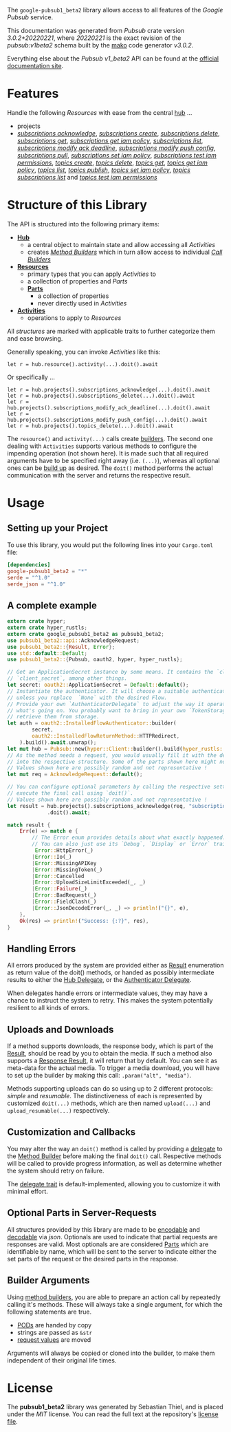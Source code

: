 <!---
DO NOT EDIT !
This file was generated automatically from 'src/mako/api/README.md.mako'
DO NOT EDIT !
-->
The `google-pubsub1_beta2` library allows access to all features of the *Google Pubsub* service.

This documentation was generated from *Pubsub* crate version *3.0.2+20220221*, where *20220221* is the exact revision of the *pubsub:v1beta2* schema built by the [mako](http://www.makotemplates.org/) code generator *v3.0.2*.

Everything else about the *Pubsub* *v1_beta2* API can be found at the
[official documentation site](https://cloud.google.com/pubsub/docs).
# Features

Handle the following *Resources* with ease from the central [hub](https://docs.rs/google-pubsub1_beta2/3.0.2+20220221/google_pubsub1_beta2/Pubsub) ... 

* projects
 * [*subscriptions acknowledge*](https://docs.rs/google-pubsub1_beta2/3.0.2+20220221/google_pubsub1_beta2/api::ProjectSubscriptionAcknowledgeCall), [*subscriptions create*](https://docs.rs/google-pubsub1_beta2/3.0.2+20220221/google_pubsub1_beta2/api::ProjectSubscriptionCreateCall), [*subscriptions delete*](https://docs.rs/google-pubsub1_beta2/3.0.2+20220221/google_pubsub1_beta2/api::ProjectSubscriptionDeleteCall), [*subscriptions get*](https://docs.rs/google-pubsub1_beta2/3.0.2+20220221/google_pubsub1_beta2/api::ProjectSubscriptionGetCall), [*subscriptions get iam policy*](https://docs.rs/google-pubsub1_beta2/3.0.2+20220221/google_pubsub1_beta2/api::ProjectSubscriptionGetIamPolicyCall), [*subscriptions list*](https://docs.rs/google-pubsub1_beta2/3.0.2+20220221/google_pubsub1_beta2/api::ProjectSubscriptionListCall), [*subscriptions modify ack deadline*](https://docs.rs/google-pubsub1_beta2/3.0.2+20220221/google_pubsub1_beta2/api::ProjectSubscriptionModifyAckDeadlineCall), [*subscriptions modify push config*](https://docs.rs/google-pubsub1_beta2/3.0.2+20220221/google_pubsub1_beta2/api::ProjectSubscriptionModifyPushConfigCall), [*subscriptions pull*](https://docs.rs/google-pubsub1_beta2/3.0.2+20220221/google_pubsub1_beta2/api::ProjectSubscriptionPullCall), [*subscriptions set iam policy*](https://docs.rs/google-pubsub1_beta2/3.0.2+20220221/google_pubsub1_beta2/api::ProjectSubscriptionSetIamPolicyCall), [*subscriptions test iam permissions*](https://docs.rs/google-pubsub1_beta2/3.0.2+20220221/google_pubsub1_beta2/api::ProjectSubscriptionTestIamPermissionCall), [*topics create*](https://docs.rs/google-pubsub1_beta2/3.0.2+20220221/google_pubsub1_beta2/api::ProjectTopicCreateCall), [*topics delete*](https://docs.rs/google-pubsub1_beta2/3.0.2+20220221/google_pubsub1_beta2/api::ProjectTopicDeleteCall), [*topics get*](https://docs.rs/google-pubsub1_beta2/3.0.2+20220221/google_pubsub1_beta2/api::ProjectTopicGetCall), [*topics get iam policy*](https://docs.rs/google-pubsub1_beta2/3.0.2+20220221/google_pubsub1_beta2/api::ProjectTopicGetIamPolicyCall), [*topics list*](https://docs.rs/google-pubsub1_beta2/3.0.2+20220221/google_pubsub1_beta2/api::ProjectTopicListCall), [*topics publish*](https://docs.rs/google-pubsub1_beta2/3.0.2+20220221/google_pubsub1_beta2/api::ProjectTopicPublishCall), [*topics set iam policy*](https://docs.rs/google-pubsub1_beta2/3.0.2+20220221/google_pubsub1_beta2/api::ProjectTopicSetIamPolicyCall), [*topics subscriptions list*](https://docs.rs/google-pubsub1_beta2/3.0.2+20220221/google_pubsub1_beta2/api::ProjectTopicSubscriptionListCall) and [*topics test iam permissions*](https://docs.rs/google-pubsub1_beta2/3.0.2+20220221/google_pubsub1_beta2/api::ProjectTopicTestIamPermissionCall)




# Structure of this Library

The API is structured into the following primary items:

* **[Hub](https://docs.rs/google-pubsub1_beta2/3.0.2+20220221/google_pubsub1_beta2/Pubsub)**
    * a central object to maintain state and allow accessing all *Activities*
    * creates [*Method Builders*](https://docs.rs/google-pubsub1_beta2/3.0.2+20220221/google_pubsub1_beta2/client::MethodsBuilder) which in turn
      allow access to individual [*Call Builders*](https://docs.rs/google-pubsub1_beta2/3.0.2+20220221/google_pubsub1_beta2/client::CallBuilder)
* **[Resources](https://docs.rs/google-pubsub1_beta2/3.0.2+20220221/google_pubsub1_beta2/client::Resource)**
    * primary types that you can apply *Activities* to
    * a collection of properties and *Parts*
    * **[Parts](https://docs.rs/google-pubsub1_beta2/3.0.2+20220221/google_pubsub1_beta2/client::Part)**
        * a collection of properties
        * never directly used in *Activities*
* **[Activities](https://docs.rs/google-pubsub1_beta2/3.0.2+20220221/google_pubsub1_beta2/client::CallBuilder)**
    * operations to apply to *Resources*

All *structures* are marked with applicable traits to further categorize them and ease browsing.

Generally speaking, you can invoke *Activities* like this:

```Rust,ignore
let r = hub.resource().activity(...).doit().await
```

Or specifically ...

```ignore
let r = hub.projects().subscriptions_acknowledge(...).doit().await
let r = hub.projects().subscriptions_delete(...).doit().await
let r = hub.projects().subscriptions_modify_ack_deadline(...).doit().await
let r = hub.projects().subscriptions_modify_push_config(...).doit().await
let r = hub.projects().topics_delete(...).doit().await
```

The `resource()` and `activity(...)` calls create [builders][builder-pattern]. The second one dealing with `Activities` 
supports various methods to configure the impending operation (not shown here). It is made such that all required arguments have to be 
specified right away (i.e. `(...)`), whereas all optional ones can be [build up][builder-pattern] as desired.
The `doit()` method performs the actual communication with the server and returns the respective result.

# Usage

## Setting up your Project

To use this library, you would put the following lines into your `Cargo.toml` file:

```toml
[dependencies]
google-pubsub1_beta2 = "*"
serde = "^1.0"
serde_json = "^1.0"
```

## A complete example

```Rust
extern crate hyper;
extern crate hyper_rustls;
extern crate google_pubsub1_beta2 as pubsub1_beta2;
use pubsub1_beta2::api::AcknowledgeRequest;
use pubsub1_beta2::{Result, Error};
use std::default::Default;
use pubsub1_beta2::{Pubsub, oauth2, hyper, hyper_rustls};

// Get an ApplicationSecret instance by some means. It contains the `client_id` and 
// `client_secret`, among other things.
let secret: oauth2::ApplicationSecret = Default::default();
// Instantiate the authenticator. It will choose a suitable authentication flow for you, 
// unless you replace  `None` with the desired Flow.
// Provide your own `AuthenticatorDelegate` to adjust the way it operates and get feedback about 
// what's going on. You probably want to bring in your own `TokenStorage` to persist tokens and
// retrieve them from storage.
let auth = oauth2::InstalledFlowAuthenticator::builder(
        secret,
        oauth2::InstalledFlowReturnMethod::HTTPRedirect,
    ).build().await.unwrap();
let mut hub = Pubsub::new(hyper::Client::builder().build(hyper_rustls::HttpsConnector::with_native_roots().https_or_http().enable_http1().enable_http2().build()), auth);
// As the method needs a request, you would usually fill it with the desired information
// into the respective structure. Some of the parts shown here might not be applicable !
// Values shown here are possibly random and not representative !
let mut req = AcknowledgeRequest::default();

// You can configure optional parameters by calling the respective setters at will, and
// execute the final call using `doit()`.
// Values shown here are possibly random and not representative !
let result = hub.projects().subscriptions_acknowledge(req, "subscription")
             .doit().await;

match result {
    Err(e) => match e {
        // The Error enum provides details about what exactly happened.
        // You can also just use its `Debug`, `Display` or `Error` traits
         Error::HttpError(_)
        |Error::Io(_)
        |Error::MissingAPIKey
        |Error::MissingToken(_)
        |Error::Cancelled
        |Error::UploadSizeLimitExceeded(_, _)
        |Error::Failure(_)
        |Error::BadRequest(_)
        |Error::FieldClash(_)
        |Error::JsonDecodeError(_, _) => println!("{}", e),
    },
    Ok(res) => println!("Success: {:?}", res),
}

```
## Handling Errors

All errors produced by the system are provided either as [Result](https://docs.rs/google-pubsub1_beta2/3.0.2+20220221/google_pubsub1_beta2/client::Result) enumeration as return value of
the doit() methods, or handed as possibly intermediate results to either the 
[Hub Delegate](https://docs.rs/google-pubsub1_beta2/3.0.2+20220221/google_pubsub1_beta2/client::Delegate), or the [Authenticator Delegate](https://docs.rs/yup-oauth2/*/yup_oauth2/trait.AuthenticatorDelegate.html).

When delegates handle errors or intermediate values, they may have a chance to instruct the system to retry. This 
makes the system potentially resilient to all kinds of errors.

## Uploads and Downloads
If a method supports downloads, the response body, which is part of the [Result](https://docs.rs/google-pubsub1_beta2/3.0.2+20220221/google_pubsub1_beta2/client::Result), should be
read by you to obtain the media.
If such a method also supports a [Response Result](https://docs.rs/google-pubsub1_beta2/3.0.2+20220221/google_pubsub1_beta2/client::ResponseResult), it will return that by default.
You can see it as meta-data for the actual media. To trigger a media download, you will have to set up the builder by making
this call: `.param("alt", "media")`.

Methods supporting uploads can do so using up to 2 different protocols: 
*simple* and *resumable*. The distinctiveness of each is represented by customized 
`doit(...)` methods, which are then named `upload(...)` and `upload_resumable(...)` respectively.

## Customization and Callbacks

You may alter the way an `doit()` method is called by providing a [delegate](https://docs.rs/google-pubsub1_beta2/3.0.2+20220221/google_pubsub1_beta2/client::Delegate) to the 
[Method Builder](https://docs.rs/google-pubsub1_beta2/3.0.2+20220221/google_pubsub1_beta2/client::CallBuilder) before making the final `doit()` call. 
Respective methods will be called to provide progress information, as well as determine whether the system should 
retry on failure.

The [delegate trait](https://docs.rs/google-pubsub1_beta2/3.0.2+20220221/google_pubsub1_beta2/client::Delegate) is default-implemented, allowing you to customize it with minimal effort.

## Optional Parts in Server-Requests

All structures provided by this library are made to be [encodable](https://docs.rs/google-pubsub1_beta2/3.0.2+20220221/google_pubsub1_beta2/client::RequestValue) and 
[decodable](https://docs.rs/google-pubsub1_beta2/3.0.2+20220221/google_pubsub1_beta2/client::ResponseResult) via *json*. Optionals are used to indicate that partial requests are responses 
are valid.
Most optionals are are considered [Parts](https://docs.rs/google-pubsub1_beta2/3.0.2+20220221/google_pubsub1_beta2/client::Part) which are identifiable by name, which will be sent to 
the server to indicate either the set parts of the request or the desired parts in the response.

## Builder Arguments

Using [method builders](https://docs.rs/google-pubsub1_beta2/3.0.2+20220221/google_pubsub1_beta2/client::CallBuilder), you are able to prepare an action call by repeatedly calling it's methods.
These will always take a single argument, for which the following statements are true.

* [PODs][wiki-pod] are handed by copy
* strings are passed as `&str`
* [request values](https://docs.rs/google-pubsub1_beta2/3.0.2+20220221/google_pubsub1_beta2/client::RequestValue) are moved

Arguments will always be copied or cloned into the builder, to make them independent of their original life times.

[wiki-pod]: http://en.wikipedia.org/wiki/Plain_old_data_structure
[builder-pattern]: http://en.wikipedia.org/wiki/Builder_pattern
[google-go-api]: https://github.com/google/google-api-go-client

# License
The **pubsub1_beta2** library was generated by Sebastian Thiel, and is placed 
under the *MIT* license.
You can read the full text at the repository's [license file][repo-license].

[repo-license]: https://github.com/Byron/google-apis-rsblob/main/LICENSE.md
